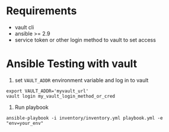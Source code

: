 # Requirements
- vault cli
- ansible >= 2.9
- service token or other login method to vault to set access
# Ansible Testing with vault
1. set `VAULT_ADDR` environment variable and log in to vault
```shell
export VAULT_ADDR='myvault_url'
vault login my_vault_login_method_or_cred
```
1. Run playbook
```
ansible-playbook -i inventory/inventory.yml playbook.yml -e "env=your_env"
```
